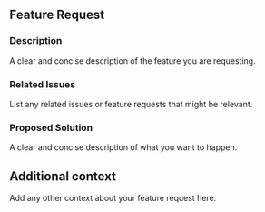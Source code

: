 ## Feature Request

### Description

A clear and concise description of the feature you are requesting.

### Related Issues

List any related issues or feature requests that might be relevant.

### Proposed Solution

A clear and concise description of what you want to happen.

## Additional context

Add any other context about your feature request here.
